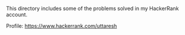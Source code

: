 This directory includes some of the problems solved in my HackerRank account.

Profile: https://www.hackerrank.com/uttaresh
